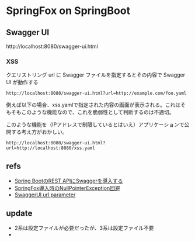 # SpringFox on SpringBoot

## Swagger UI

http://localhost:8080/swagger-ui.html

### XSS

クエリストリング url に Swagger ファイルを指定するとその内容で Swagger UI が動作する

    http://localhost:8080/swagger-ui.html?url=http://example.com/foo.yaml

例えば以下の場合、xss.yamlで指定された内容の画面が表示される。これはそもそもこのような機能なので、これを脆弱性として判断するのは不適切。

このような機能を（IPアドレスで制限しているとはいえ）アプリケーションで公開する考え方がおかしい。

    http://localhost:8080/swagger-ui.html?url=http://localhost:8080/xss.yaml

## refs

- [Spring BootのREST APIにSwaggerを導入する](https://qiita.com/YutaKase6/items/52ea048c5352c77330eb)
- [SpringFox導入時のNullPointerException回避](https://qiita.com/kannna5296/items/aa28bad96e6a91f8ee78)
- [SwaggerUI url parameter](https://github.com/swagger-api/swagger-ui/security/advisories/GHSA-qrmm-w75w-3wpx)

## update

- 2系は設定ファイルが必要だったが、3系は設定ファイル不要
- 
